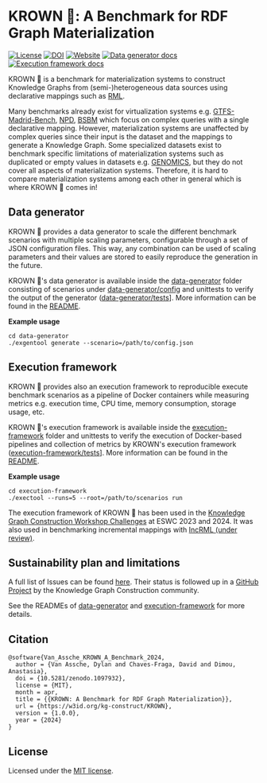 # KROWN 👑: A Benchmark for RDF Graph Materialization

[![License](https://img.shields.io/badge/license-MIT-green)](./LICENSE)
[![DOI](https://zenodo.org/badge/786886812.svg)](https://zenodo.org/doi/10.5281/zenodo.10979321)
[![Website](https://img.shields.io/badge/website-KROWN-yellow)](http://w3id.org/kg-construct/KROWN/)
[![Data generator docs](https://img.shields.io/badge/docs-Data_generator-red)](https://github.com/kg-construct/KROWN/blob/main/data-generator/README.md)
[![Execution framework docs](https://img.shields.io/badge/docs-Execution_framework-red)](https://github.com/kg-construct/KROWN/blob/main/execution-framework/README.md)

KROWN 👑 is a benchmark for materialization systems to construct
Knowledge Graphs from (semi-)heterogeneous data sources using 
declarative mappings such as [RML](http://w3id.org/rml/portal).

Many benchmarks already exist for virtualization systems
e.g. [GTFS-Madrid-Bench](https://github.com/oeg-upm/gtfs-bench),
[NPD](https://ontop-vkg.org/npd-benchmark/),
[BSBM](http://wbsg.informatik.uni-mannheim.de/bizer/berlinsparqlbenchmark/)
which focus on complex queries with a single declarative mapping.
However, materialization systems are unaffected
by complex queries since their input is the dataset and the mappings to
generate a Knowledge Graph. Some specialized datasets exist to benchmark
specific limitations of materialization systems such as duplicated or empty
values in datasets e.g. [GENOMICS](https://doi.org/10.57702/4c9ivpgs), 
but they do not cover all aspects of materialization systems.
Therefore, it is hard to compare materialization systems
among each other in general which is where KROWN 👑 comes in!

## Data generator

KROWN 👑 provides a data generator to scale the different benchmark scenarios
with multiple scaling parameters, configurable through a set of 
JSON configuration files. This way, any combination can be used of scaling
parameters and their values are stored to easily reproduce 
the generation in the future.

KROWN 👑's data generator is available inside
the [data-generator](./data-generator) folder consisting of scenarios under [data-generator/config](./data-generator/config)
and unittests to verify the output of the generator ([data-generator/tests](./data-generator/tests)].
More information can be found in the [README](data-generator/README.md).

**Example usage**

```
cd data-generator
./exgentool generate --scenario=/path/to/config.json
```

## Execution framework

KROWN 👑 provides also an execution framework to reproducible execute benchmark
scenarios as a pipeline of Docker containers while measuring metrics e.g.
execution time, CPU time, memory consumption, storage usage, etc.

KROWN 👑's execution framework is available inside
the [execution-framework](./execution-framework) folder
and unittests to verify the execution of Docker-based pipelines and collection
of metrics by KROWN's execution framework ([execution-framework/tests](./execution-framework/tests)].
More information can be found in the [README](./execution-framework/README.md).

**Example usage**

```
cd execution-framework
./exectool --runs=5 --root=/path/to/scenarios run
```

The execution framework of KROWN 👑 has been used in the
[Knowledge Graph Construction Workshop Challenges](https://w3id.org/kg-construct/workshop/2024/challenge.html)
at ESWC 2023 and 2024.
It was also used in benchmarking incremental mappings with
[IncRML (under review)](https://semantic-web-journal.net/content/incrml-incremental-knowledge-graph-construction-heterogeneous-data-sources).

## Sustainability plan and limitations

A full list of Issues can be found [here](https://github.com/kg-construct/KROWN/issues).
Their status is followed up in a [GitHub Project](https://github.com/orgs/kg-construct/projects/2/)
by the Knowledge Graph Construction community.

See the READMEs of [data-generator](./data-generator/README.md) and
[execution-framework](execution-framework/README.md) for more details.

## Citation

```
@software{Van_Assche_KROWN_A_Benchmark_2024,
  author = {Van Assche, Dylan and Chaves-Fraga, David and Dimou, Anastasia},
  doi = {10.5281/zenodo.1097932},
  license = {MIT},
  month = apr,
  title = {{KROWN: A Benchmark for RDF Graph Materialization}},
  url = {https://w3id.org/kg-construct/KROWN},
  version = {1.0.0},
  year = {2024}
}
```

## License

Licensed under the [MIT license](./LICENSE).
